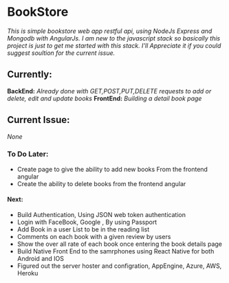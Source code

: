 # BookStore

*This is simple bookstore web app restful api, using NodeJs Express and Mongodb with AngularJs. I am new to the javascript stack so*
*basically this  project is just to get me started with this stack. I'll Appreciate it if you could suggest soultion for*
*the current issue.*

## Currently: ##
**BackEnd:**  *Already done with GET,POST,PUT,DELETE requests to add or delete, edit and update books*
**FrontEnd:** *Building a detail book page*

## Current Issue: ##
 *None*

### To Do Later: ###
* Create page to give the ability to add new books From the frontend angular
* Create the ability to delete books from the frontend angular

#### Next: ####
* Build Authentication, Using JSON web token authentication 
* Login with FaceBook, Google , By using Passport
* Add Book in a user List to be in the reading list
* Comments on each book with a given review by users
* Show the over all rate of each book once entering the book details page
* Build Native Front End to the samrphones using React Native for both Android and IOS
* Figured out the server hoster and configration, AppEngine, Azure, AWS, Heroku


